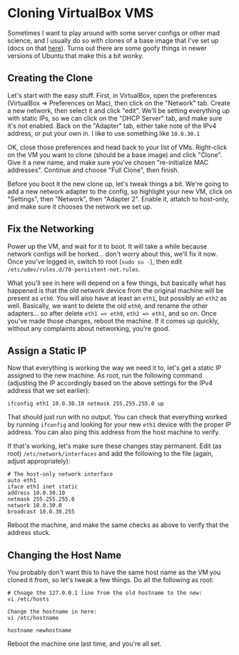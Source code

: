 # Cloning VirtualBox VMS

Sometimes I want to play around with some server configs or other mad science, and I usually do so with clones of a base image that I've set up (docs on that [here](https://github.com/masterexploder/server-bootstrap/blob/master/docs/12.04%20Setup.md)). Turns out there are some goofy things in newer versions of Ubuntu that make this a bit wonky.

## Creating the Clone

Let's start with the easy stuff. First, in VirtualBox, open the preferences (VirtualBox => Preferences on Mac), then click on the "Network" tab. Create a new network, then select it and click "edit". We'll be setting everything up with static IPs, so we can click on the "DHCP Server" tab, and make sure it's not enabled. Back on the "Adapter" tab, either take note of the IPv4 address, or put your own in. I like to use something like `10.0.30.1`

OK, close those preferences and head back to your list of VMs. Right-click on the VM you want to clone (should be a base image) and click "Clone". Give it a new name, and make sure you've chosen "re-initialize MAC addresses". Continue and choose "Full Clone", then finish.

Before you boot it the new clone up, let's tweak things a bit. We're going to add a new network adapter to the config, so highlight your new VM, click on "Settings", then "Network", then "Adapter 2". Enable it, attatch to host-only, and make sure it chooses the network we set up.

## Fix the Networking

Power up the VM, and wait for it to boot. It will take a while because network configs will be horked… don't worry about this, we'll fix it now. Once you've logged in, switch to root (`sudo su -`), then edit `/etc/udev/rules.d/70-persistent-net.rules`.

What you'll see in here will depend on a few things, but basically what has happened is that the old network device from the original machine will be present as `eth0`. You will also have at least an `eth1`, but possibly an `eth2` as well. Basically, we want to delete the old `eth0`, and rename the other adapters… so after delete `eth1 => eth0`, `eth2 => eth1`, and so on.  Once you've made those changes, reboot the machine. If it comes up quickly, without any complaints about networking, you're good.

## Assign a Static IP

Now that everything is working the way we need it to, let's get a static IP assigned to the new machine. As root, run the following command (adjusting the IP accordingly based on the above settings for the IPv4 address that we set earlier):

    ifconfig eth1 10.0.30.10 netmask 255.255.255.0 up
    
That should just run with no output. You can check that everything worked by running `ifconfig` and looking for your new `eth1` device with the proper IP address. You can also ping this address from the host machine to verify.

If that's working, let's make sure these changes stay permanent. Edit (as root) `/etc/network/interfaces` and add the following to the file (again, adjust appropriately):

    # The host-only network interface
    auto eth1
    iface eth1 inet static
    address 10.0.30.10
    netmask 255.255.255.0
    network 10.0.30.0
    broadcast 10.0.30.255

Reboot the machine, and make the same checks as above to verify that the address stuck.

## Changing the Host Name

You probably don't want this to have the same host name as the VM you cloned it from, so let's tweak a few things. Do all the following as root:

    # Chnage the 127.0.0.1 line from the old hostname to the new:
    vi /etc/hosts
    
    Change the hostname in here:
    vi /etc/hostname    
    
    hostname newhostname    
    
Reboot the machine one last time, and you're all set.